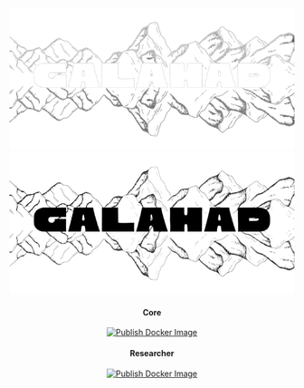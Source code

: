 
<div align="center">
    <br />

![Galahad Logo](profile/assets/galahad-logo-transparent-for-dark.png#gh-dark-mode-only)
![Galahad Logo](profile/assets/galahad-logo-transparent-for-light.png#gh-light-mode-only)

#### Core
[![Publish Docker Image](https://github.com/galahad-investments/core/actions/workflows/docker-publish.yml/badge.svg)](https://github.com/galahad-investments/core/actions/workflows/docker-publish.yml)

#### Researcher
[![Publish Docker Image](https://github.com/galahad-investments/researcher/actions/workflows/docker-publish.yml/badge.svg)](https://github.com/galahad-investments/researcher/actions/workflows/docker-publish.yml)

</div>
